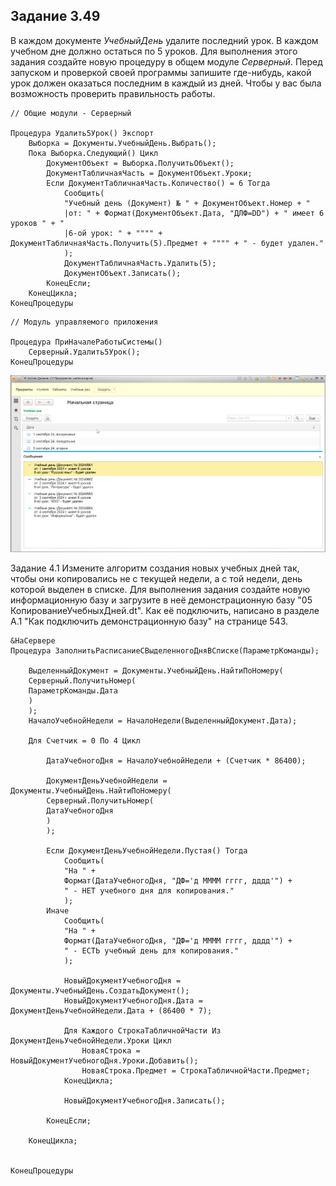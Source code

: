 ## Задание 3.49


В каждом документе *УчебныйДень* удалите последний урок. В каждом учебном дне должно остаться по 5 уроков. 
Для выполнения этого задания создайте новую процедуру в общем модуле *Серверный*. Перед запуском и проверкой своей программы запишите где-нибудь, какой урок должен оказаться последним в каждый из дней. Чтобы у вас была возможность проверить правильность работы.


```bsl
// Общие модули - Серверный

Процедура Удалить5Урок() Экспорт 
	Выборка = Документы.УчебныйДень.Выбрать();
	Пока Выборка.Следующий() Цикл
		ДокументОбъект = Выборка.ПолучитьОбъект();
		ДокументТабличнаяЧасть = ДокументОбъект.Уроки;
		Если ДокументТабличнаяЧасть.Количество() = 6 Тогда
			Сообщить(
			"Учебный день (Документ) № " + ДокументОбъект.Номер + "
			|от: " + Формат(ДокументОбъект.Дата, "ДЛФ=DD") + " имеет 6 уроков " + "
			|6-ой урок: " + """" + ДокументТабличнаяЧасть.Получить(5).Предмет + """" + " - будет удален."
			);			
			ДокументТабличнаяЧасть.Удалить(5);
			ДокументОбъект.Записать();
		КонецЕсли;
	КонецЦикла;
КонецПроцедуры
```

```bsl
// Модуль управляемого приложения

Процедура ПриНачалеРаботыСистемы()
	Серверный.Удалить5Урок();	
КонецПроцедуры
```

![alt text](image.png)



Задание 4.1
Измените алгоритм создания новых учебных дней так, чтобы они копировались не с текущей недели, а с той недели, день которой выделен в списке. Для выполнения задания создайте новую информационную базу и загрузите в неё демонстрационную базу "05 КопированиеУчебныхДней.dt". Как её подключить, написано в разделе А.1 "Как подключить демонстрационную базу" на странице 543.


```bsl
&НаСервере
Процедура ЗаполнитьРасписаниеСВыделенногоДняВСписке(ПараметрКоманды);
	
	ВыделенныйДокумент = Документы.УчебныйДень.НайтиПоНомеру(
	Серверный.ПолучитьНомер(
	ПараметрКоманды.Дата
	)
	);
	НачалоУчебнойНедели = НачалоНедели(ВыделенныйДокумент.Дата);
	
	Для Счетчик = 0 По 4 Цикл
		
		ДатаУчебногоДня = НачалоУчебнойНедели + (Счетчик * 86400);
		
		ДокументДеньУчебнойНедели = Документы.УчебныйДень.НайтиПоНомеру(
		Серверный.ПолучитьНомер(
		ДатаУчебногоДня		
		)
		);
		
		Если ДокументДеньУчебнойНедели.Пустая() Тогда
			Сообщить(
			"На " + 
			Формат(ДатаУчебногоДня, "ДФ='д ММММ гггг, дддд'") + 
			" - НЕТ учебного дня для копирования."
			);
		Иначе
			Сообщить(
			"На " + 
			Формат(ДатаУчебногоДня, "ДФ='д ММММ гггг, дддд'") + 
			" - ЕСТЬ учебный день для копирования."
			);
			
			НовыйДокументУчебногоДня = Документы.УчебныйДень.СоздатьДокумент();
			НовыйДокументУчебногоДня.Дата = ДокументДеньУчебнойНедели.Дата + (86400 * 7);
			
			Для Каждого СтрокаТабличнойЧасти Из ДокументДеньУчебнойНедели.Уроки Цикл
				НоваяСтрока = НовыйДокументУчебногоДня.Уроки.Добавить();
				НоваяСтрока.Предмет = СтрокаТабличнойЧасти.Предмет;
			КонецЦикла;	
							
			НовыйДокументУчебногоДня.Записать();
			
		КонецЕсли;
		
	КонецЦикла;
	
	
КонецПроцедуры

```
